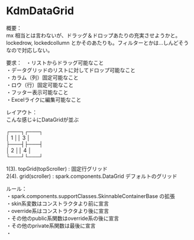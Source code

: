 KdmDataGrid  
===========  
概要：  
mx 相当とは言わないが、ドラッグ＆ドロップあたりの充実させようかと。  lockedrow, lockedcollumn とかそのあたりも。フィルターとかは…しんどそうなので対応しない。
  
要求：  
・リストからドラッグ可能なこと  
・データグリッドのリストに対してドロップ可能なこと  
・カラム（列）固定可能なこと  
・ロウ（行）固定可能なこと  
・フッター表示可能なこと  
・Excelライクに編集可能なこと  
  
レイアウト：  
こんな感じ↓にDataGridが並ぶ  

┌───┐┌───┐  
│ 1 ││ 3 │  
├───┤├───┤  
│ 2 ││ 4 │  
└───┘└───┘  
  
1(3). topGrid(topScroller) : 固定行グリッド  
2(4). grid(scroller) : spark.components.DataGrid デフォルトのグリッド  
  

ルール：  
・spark.components.supportClasses.SkinnableContainerBase の拡張  
・skin系変数はコンストラクタより前に宣言  
・override系はコンストラクタより後に宣言  
・その他のpublic系関数はoverride系の後に宣言  
・その他のprivate系関数は最後に宣言  
・  
  

